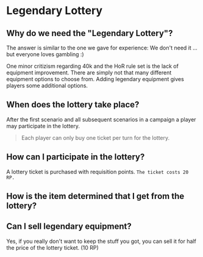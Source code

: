 # Legendary Lottery

## Why do we need the "Legendary Lottery"?

The answer is similar to the one we gave for experience:
We don't need it ... but everyone loves gambling :)

One minor critizism regarding 40k and the HoR rule set is the lack of equipment improvement. 
There are simply not that many different equipment options to choose from. 
Adding legendary equipment gives players some additional options. 

## When does the lottery take place?

After the first scenario and all subsequent scenarios in a campaign a player may participate in the lottery. 
> Each player can only buy one ticket per turn for the lottery.

## How can I participate in the lottery? 

A lottery ticket is purchased with requisition points. 
`The ticket costs 20 RP.`

## How is the item determined that I get from the lottery? 



## Can I sell legendary equipment?

Yes, if you really don't want to keep the stuff you got, you can sell it for half the price of the lottery ticket. (10 RP) 
